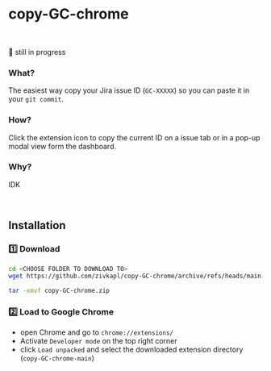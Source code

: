 # copy-GC-chrome
<br/>

🐛 still in progress

### What?
The easiest way copy your Jira issue ID (`GC-XXXXX`) so you can paste it in your `git commit`. 

### How? 
Click the extension icon to copy the current ID on a issue tab or in a pop-up modal view form the dashboard.

### Why?
IDK

<br/>

## Installation
### 1️⃣ Download

```bash
cd <CHOOSE FOLDER TO DOWNLOAD TO>
wget https://github.com/zivkapl/copy-GC-chrome/archive/refs/heads/main.zip -O copy-GC-chrome.zip

tar -xmvf copy-GC-chrome.zip  
```

### 2️⃣ Load to Google Chrome
- open Chrome and go to `chrome://extensions/` 
- Activate `Developer mode` on the top right corner
- click `Load unpacked` and select the downloaded extension directory (`copy-GC-chrome-main`)
